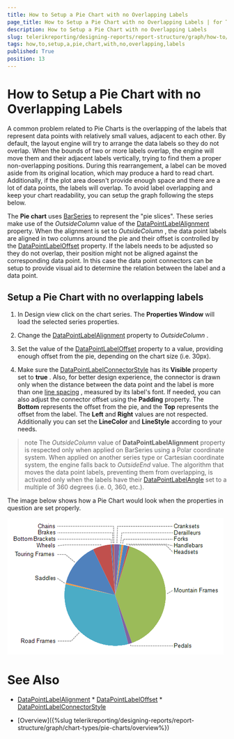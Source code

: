 ```yaml
---
title: How to Setup a Pie Chart with no Overlapping Labels
page_title: How to Setup a Pie Chart with no Overlapping Labels | for Telerik Reporting Documentation
description: How to Setup a Pie Chart with no Overlapping Labels
slug: telerikreporting/designing-reports/report-structure/graph/how-to/how-to-setup-a-pie-chart-with-no-overlapping-labels
tags: how,to,setup,a,pie,chart,with,no,overlapping,labels
published: True
position: 13
---
```


# How to Setup a Pie Chart with no Overlapping Labels



A common problem related to Pie Charts is the overlapping of the labels that represent data points with relatively small values,         adjacent to each other. By default, the layout engine will try to arrange the data labels so they do not overlap. When the bounds of two or more labels overlap,         the engine will move them and their adjacent labels vertically, trying to find them a proper non-overlapping positions. During this rearrangement,         a label can be moved aside from its original location, which may produce a hard to read chart. Additionally, if the plot area doesn't provide         enough space and there are a lot of data points, the labels will overlap. To avoid label overlapping and keep your chart readability,         you can setup the graph following the steps below.       

The __Pie chart__  uses  [BarSeries](/reporting/api/Telerik.Reporting.BarSeries)  to represent         the "pie slices". These series make use of the *OutsideColumn*          value of the  [DataPointLabelAlignment](/reporting/api/Telerik.Reporting.BarSeries#Telerik_Reporting_BarSeries_DataPointLabelAlignment)  property.         When the alignment is set to *OutsideColumn* , the data point labels are aligned in two columns around the pie and their offset is controlled         by the  [DataPointLabelOffset](/reporting/api/Telerik.Reporting.BarSeries#Telerik_Reporting_BarSeries_DataPointLabelOffset)  property. If the labels needs to be         adjusted so they do not overlap, their position might not be aligned against the corresponding data point. In this case the data point connectors         can be setup to provide visual aid to determine the relation between the label and a data point.       

## Setup a Pie Chart with no overlapping labels

1. In Design view click on the chart series. The __Properties Window__  will load the selected series properties.             

1. Change the  [DataPointLabelAlignment](/reporting/api/Telerik.Reporting.BarSeries#Telerik_Reporting_BarSeries_DataPointLabelAlignment)  property to               *OutsideColumn* .             

1. Set the value of the  [DataPointLabelOffset](/reporting/api/Telerik.Reporting.BarSeries#Telerik_Reporting_BarSeries_DataPointLabelOffset)  property to a value,               providing enough offset from the pie, depending on the chart size (i.e. 30px).             

1. Make sure the  [DataPointLabelConnectorStyle](/reporting/api/Telerik.Reporting.BarSeries#Telerik_Reporting_BarSeries_DataPointLabelConnectorStyle)  has its                __Visible__  property set to __true__ . Also, for better design experience, the connector is drawn               only when the distance between the data point and the label is more than one                [line spacing](https://msdn.microsoft.com/en-us/library/system.windows.media.fontfamily.linespacing(v=vs.110).aspx)                              , measured by its label's font.               If needed, you can also adjust the connector offset                using the __Padding__  property. The __Bottom__  represents the offset from the pie, and                the __Top__  represents the offset from the label. The __Left__  and __Right__                values are not respected. Additionally you can set the __LineColor__  and __LineStyle__  according               to your needs.           

>note The  *OutsideColumn*  value of  __DataPointLabelAlignment__  property is respected only when applied on BarSeries using a                Polar coordinate system. When applied on another series type or Cartesian coordinate system, the engine falls back to  *OutsideEnd*  value.              The algorithm that moves the data point labels, preventing them from overlapping, is activated only when the labels have their                 [DataPointLabelAngle](/reporting/api/Telerik.Reporting.GraphSeriesBase#Telerik_Reporting_GraphSeriesBase_DataPointLabelAngle)  set to a multiple of 360 degrees (i.e. 0, 360, etc.).              

The image below shows how a Pie Chart would look when the properties in question are set properly.                           

  ![Outside Column Pie Chart 2](images/Graph/OutsideColumnPieChart2.png)

# See Also
 * [DataPointLabelAlignment](/reporting/api/Telerik.Reporting.BarSeries#Telerik_Reporting_BarSeries_DataPointLabelAlignment)  * [DataPointLabelOffset](/reporting/api/Telerik.Reporting.BarSeries#Telerik_Reporting_BarSeries_DataPointLabelOffset)  * [DataPointLabelConnectorStyle](/reporting/api/Telerik.Reporting.BarSeries#Telerik_Reporting_BarSeries_DataPointLabelConnectorStyle) 

 * [Overview]({%slug telerikreporting/designing-reports/report-structure/graph/chart-types/pie-charts/overview%})
